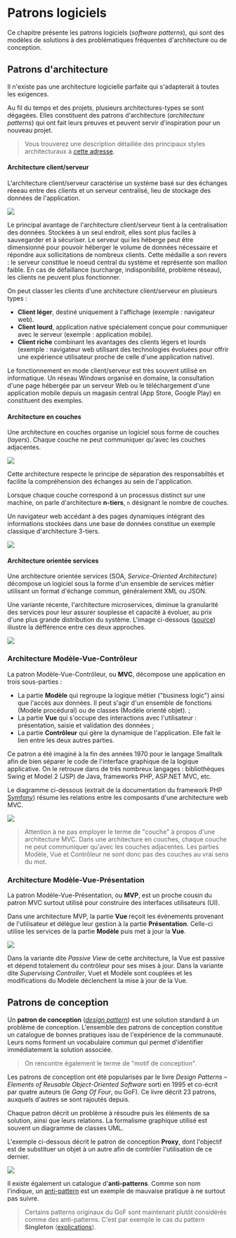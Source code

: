 # Patrons logiciels

Ce chapitre présente les patrons logiciels (*software patterns*), qui sont des modèles de solutions à des problématiques fréquentes d'architecture ou de conception.

## Patrons d'architecture

Il n'existe pas une architecture logicielle parfaite qui s'adapterait à toutes les exigences.

Au fil du temps et des projets, plusieurs architectures-types se sont dégagées. Elles constituent des patrons d'architecture (*architecture patterns*) qui ont fait leurs preuves et peuvent servir d'inspiration pour un nouveau projet.

> Vous trouverez une description détaillée des principaux styles architecturaux à [cette adresse](https://msdn.microsoft.com/en-us/library/ee658117.aspx).

#### Architecture client/serveur

L'architecture client/serveur caractérise un système basé sur des échanges réeeau entre des clients et un serveur centralisé, lieu de stockage des données de l'application.

![](../images/client-serveur.png)

Le principal avantage de l'architecture client/serveur tient à la centralisation des données. Stockées à un seul endroit, elles sont plus faciles à sauvegarder et à sécuriser. Le serveur qui les héberge peut être dimensionné pour pouvoir héberger le volume de données nécessaire et répondre aux sollicitations de nombreux clients. Cette médaille a son revers : le serveur constitue le noeud central du système et représente son maillon faible. En cas de défaillance (surcharge, indisponibilité, problème réseau), les clients ne peuvent plus fonctionner.

On peut classer les clients d'une architecture client/serveur en plusieurs types :

* **Client léger**, destiné uniquement à l'affichage (exemple : navigateur web).
* **Client lourd**, application native spécialement conçue pour communiquer avec le serveur (exemple : application mobile).
* **Client riche** combinant les avantages des clients légers et lourds (exemple : navigateur web utilisant des technologies évoluées pour offrir une expérience utilisateur proche de celle d'une application native).

Le fonctionnement en mode client/serveur est très souvent utilisé en informatique. Un réseau Windows organisé en domaine, la consultation d'une page hébergée par un serveur Web ou le téléchargement d'une application mobile depuis un magasin central (App Store, Google Play) en constituent des exemples.

#### Architecture en couches

Une architecture en couches organise un logiciel sous forme de couches (*layers*). Chaque couche ne peut communiquer qu'avec les couches adjacentes.

![](../images/layered-architecture.png)

Cette architecture respecte le principe de séparation des responsabiltés et facilite la compréhension des échanges au sein de l'application.

Lorsque chaque couche correspond à un processus distinct sur une machine, on parle d'architecture **n-tiers**, `n` désignant le nombre de couches.

Un navigateur web accédant à des pages dynamiques intégrant des informations stockées dans une base de données constitue un exemple classique d'architecture 3-tiers.

![](../images/n-tier-architecture.png)

#### Architecture orientée services

Une architecture orientée services (SOA, *Service-Oriented Architecture*) décompose un logiciel sous la forme d'un ensemble de services métier utilisant un format d'échange commun, généralement XML ou JSON. 

Une variante récente, l'architecture microservices, diminue la granularité des services pour leur assurer souplesse et capacité à évoluer, au prix d'une plus grande distribution du système. L'image ci-dessous ([source](http://blog.octo.com/larchitecture-microservices-sans-la-hype-quest-ce-que-cest-a-quoi-ca-sert-est-ce-quil-men-faut/)) illustre la défférence entre ces deux approches.

![](../images/microservices.png)

### Architecture Modèle-Vue-Contrôleur

La patron Modèle-Vue-Contrôleur, ou **MVC**, décompose une application en trois sous-parties :

* La partie **Modèle** qui regroupe la logique métier ("business logic") ainsi que l'accès aux données. Il peut s'agir d'un ensemble de fonctions (Modèle procédural) ou de classes (Modèle orienté objet). ;
* La partie **Vue** qui s'occupe des interactions avec l'utilisateur : présentation, saisie et validation des données ;
* La partie **Contrôleur** qui gère la dynamique de l'application. Elle fait le lien entre les deux autres parties.

Ce patron a été imaginé à la fin des années 1970 pour le langage Smalltalk afin de bien séparer le code de l'interface graphique de la logique applicative. On le retrouve dans de très nombreux langages : bibliothèques Swing et Model 2 (JSP) de Java, frameworks PHP, ASP.NET MVC, etc.

Le diagramme ci-dessous (extrait de la documentation du framework PHP [Symfony](https://symfony.com/)) résume les relations entre les composants d'une architecture web MVC.

![](../images/mvc_symfony2.png)

> Attention à ne pas employer le terme de "couche" à propos d'une architecture MVC. Dans une architecture en couches, chaque couche ne peut communiquer qu'avec les couches adjacentes. Les parties Modèle, Vue et Contrôleur ne sont donc pas des couches au vrai sens du mot.

### Architecture Modèle-Vue-Présentation

La patron Modèle-Vue-Présentation, ou **MVP**, est un proche cousin du patron MVC surtout utilisé pour construire des interfaces utilisateurs (UI). 

Dans une architecture MVP, la partie **Vue** reçoit les évènements provenant de l'utilisateur et délègue leur gestion à la partie **Présentation**. Celle-ci utilise les services de la partie **Modèle** puis met à jour la **Vue**.

![](../images/mvp-pattern.png)

Dans la variante dite *Passive View* de cette architecture, la Vue est passive et dépend totalement du contrôleur pour ses mises à jour. Dans la variante dite *Supervising Controller*, Vuet et Modèle sont couplées et les modifications du Modèle déclenchent la mise à jour de la Vue.

## Patrons de conception

Un **patron de conception** (*[design pattern](https://en.wikipedia.org/wiki/Software_design_pattern)*) est une solution standard à un problème de conception. L'ensemble des patrons de conception constitue un catalogue de bonnes pratiques issu de l'expérience de la communauté. Leurs noms forment un vocabulaire commun qui permet d'identifier immédiatement la solution associée. 

> On rencontre également le terme de "motif de conception".

Les patrons de conception ont été popularisés par le livre *Design Patterns – Elements of Reusable Object-Oriented Software* sorti en 1995 et co-écrit par quatre auteurs (le *Gang Of Four*, ou GoF). Ce livre décrit 23 patrons, auxquels d'autres se sont rajoutés depuis.

Chaque patron décrit un problème à résoudre puis les éléments de sa solution, ainsi que leurs relations. La formalisme graphique utilisé est souvent un diagramme de classes UML.

L'exemple ci-dessous décrit le patron de conception **Proxy**, dont l'objectif est de substituer un objet à un autre afin de contrôler l'utilisation de ce dernier.

![](../images/UML_DP_Proxy.png)

Il existe également un catalogue d'**anti-patterns**. Comme son nom l'indique, un [anti-pattern](https://en.wikipedia.org/wiki/Anti-pattern) est un exemple de mauvaise pratique à ne surtout pas suivre.

> Certains patterns originaux du GoF sont maintenant plutôt considérés comme des anti-patterns. C'est par exemple le cas du pattern **Singleton** ([explications](https://www.michaelsafyan.com/tech/design/patterns/singleton)).
